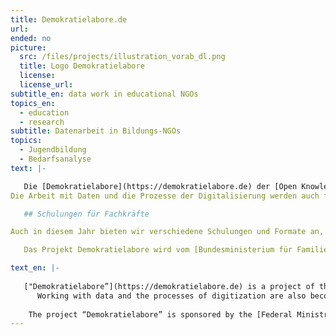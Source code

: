 ```yaml
---
title: Demokratielabore.de
url: 
ended: no
picture:
  src: /files/projects/illustration_vorab_dl.png
  title: Logo Demokratielabore
  license:
  license_url:
subtitle_en: data work in educational NGOs
topics_en:
  - education
  - research  
subtitle: Datenarbeit in Bildungs-NGOs
topics:
  - Jugendbildung
  - Bedarfsanalyse
text: |- 

   Die [Demokratielabore](https://demokratielabore.de) der [Open Knowledge Foundation Deutschland](https://okfn.de) führen mit Jugendlichen in Jugendeinrichtungen deutschlandweit Workshops zu digitalen, technologischen und gesellschaftlichen Themen durch. Wir ermutigen sie damit, aktiv die Gesellschaft mitzugestalten. 
Die Arbeit mit Daten und die Prozesse der Digitalisierung werden auch für gemeinnützige Organisationen immer wichtiger. Von Oktober bis Dezember 2017 haben wir zu diesem Thema zwei Workshops mit Fachkräften aus der Jugendarbeit durchgeführt. Ziel war es, die Erfahrungen aus der alltäglichen, digitalen Arbeit aufzuarbeiten und zu diskutieren. Zusätzlich haben wir eine Umfrage zu digitalen Kompetenzen, Daten und Tools mit verschieden Vertreter/innen aus der Jugendarbeit durchgeführt. Die Ergebnisse unserer Analyse und Tipps aus den Workshops findet ihr zusammengefasst [hier](https://bedarfsanalyse.demokratielabore.de).  

   ## Schulungen für Fachkräfte

Auch in diesem Jahr bieten wir verschiedene Schulungen und Formate an, in denen wir mit digitalen Tools experimentieren und gemeinsam tiefer in die Welt der Daten eintauchen. Dabei experimentieren wir zum Beispiel mit Sensoren und Hardware, verarbeiten Daten zu interessanten Stories oder schauen uns spannende Debatten auf Twitter an. Alle Interessierten aus der Jugendarbeit sind herzlich eingeladen! Mehr Infos gibt es [hier](https://demokratielabore.de/angebot/schulung/). 

   Das Projekt Demokratielabore wird vom [Bundesministerium für Familie, Senioren, Frauen und Jugend](http://www.bmfsfj.de/) im Rahmen des Bundesprogramms [“Demokratie leben!”](http://www.demokratie-leben.de/) und von der [Bundeszentrale für politische Bildung](http://www.bpb.de) gefördert.

text_en: |- 
   
   ["Demokratielabore”](https://demokratielabore.de) is a project of the [Open Knowledge Foundation Germany](https://okfn.de), in which we conduct workshops on digital, technological and social issues with young people in youth centers. We encourage them to actively participate in society.
      Working with data and the processes of digitization are also becoming more and more important for non-profit organizations. In order to find out how the data work in NGOs from the education sector looks like and where there are still potentials, we carry out a needs analysis and show in our two-day workshop which tools help data-driven work and how to tell good stories with data.
   
    The project “Demokratielabore” is sponsored by the [Federal Ministry for Family Affairs, Senior Citizens, Women and Youth](http://www.bmfsfj.de) in the framework of the Federal program ["Demokratie leben!"](http://www.demokratie-leben.de) and by [The Federal Agency for Civic Education](http://www.bpb.de/die-bpb/138852/federal-agency-for-civic-education).
---
```

